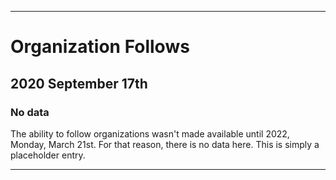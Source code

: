 
***

# Organization Follows

## 2020 September 17th

### No data

The ability to follow organizations wasn't made available until 2022, Monday, March 21st. For that reason, there is no data here. This is simply a placeholder entry.

***
